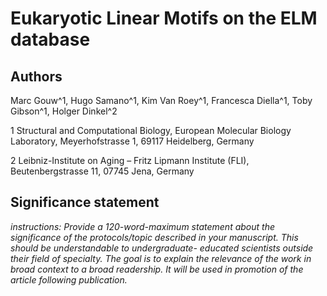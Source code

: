 # Eukaryotic Linear Motifs on the ELM database

## Authors

Marc Gouw^1, Hugo Samano^1, Kim Van Roey^1, Francesca Diella^1, Toby Gibson^1, Holger Dinkel^2

1 Structural and Computational Biology, European Molecular Biology Laboratory, Meyerhofstrasse 1, 69117 Heidelberg, Germany

2 Leibniz-Institute on Aging – Fritz Lipmann Institute (FLI), Beutenbergstrasse 11, 07745 Jena, Germany

## Significance statement

*instructions: Provide a 120-word-maximum statement about the significance of the protocols/topic described in your manuscript. This should be understandable to undergraduate- educated scientists outside their field of specialty. The goal is to explain the relevance of the work in broad context to a broad readership. It will be used in promotion of the article following publication.*
